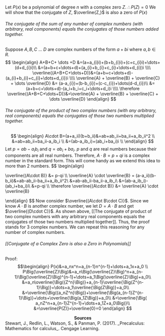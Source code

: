 Let $P(x)$ be a polynomial of degree $n$ with a complex zero $Z$.
$\therefore P(Z)=0$
We will show that the conjugate of $Z$, $\overline{Z,}$ is also a zero of $P(x)$

###### The conjugate of the sum of any number of complex numbers (with arbitrary, real components) equals the conjugates of those numbers added together.

Suppose $A, B, C \ \dots \ D$ are complex numbers of the form $a+bi \text{ where } a,b \in R$.
$$
\begin{align}
A+B+C+ \dots +D &=(a+a_{i}i)+(b+b_{i}i)+(c+c_{i}i)+\dots+(d+d_{i}i)\\
&=(a+b+c+\dots+d)+(a_{i}+b_{i}+c_{i}+\dots+d_{i})i \\\\
\overline{(A+B+C+\dots+D)}&=(a+b+c+\dots+d)-(a_{i}+b_{i}+c_{i}+\dots+d_{i})i \\\\
\overline{A} + \overline{B} + \overline{C} + \dots \overline{D} &= (a-a_{i})+(b-b_{i})+(c-c_{i})+\dots(d-d_{i})\\
&= (a+b+c+\dots+d)-(a_i+b_i+c_i+\dots+d_i)i \\\\
\therefore \overline{(A+B+C+\dots+D)}&=\overline{A} + \overline{B} + \overline{C} + \dots \overline{D}
\end{align}
$$


###### The conjugate of the product of two complex numbers (with any arbitrary, real components) equals the conjugates of those two numbers multiplied together.
$$
\begin{align}
A\cdot B=(a+a_ii)(b+b_ii)&=ab+ab_ii+ba_ii+a_ib_ii^2 \\
&=ab+ab_ii+ba_ii-a_ib_i \\
&=(ab-a_ib_i)+(ab_i+ba_i)i \\
\end{align}
$$
Let $p=ab-a_ib_i$ and $q=ab_i+ba_i$. $p \text{ and } q$ are real numbers because their components are all real numbers. Therefore, $A\cdot B=p+qi$ is a complex number in the standard form. This will come handy as we extend this idea to more than 2 numbers.
$$
\begin{align}

\overline{(A\cdot B)} &= p-qi \\\\
\overline{A} \cdot \overline{B} = (a-a_ii)(b-b_ii)&=ab-ab_ii-ba_ii+a_ib_ii^2\\
&=ab-ab_ii-ba_ii-a_ib_i\\
&=(ab-a_ib_i)-(ab_i+ba_i)i\\
&=p-qi \\\\
\therefore \overline{(A\cdot B)} &= \overline{A} \cdot \overline{B}

\end{align}
$$
Now consider $\overline{(A\cdot B\cdot C)}$. Since we know $A\cdot B$ is another complex number, we let $D=A\cdot B$ and get $\overline{(D\cdot C)}$. As shown above, [[The conjugate of product of two complex numbers with any arbitrary real components equals the conjugates of those two numbers multiplied together]]. Thus, the proof stands for 3 complex numbers. We can repeat this reasoning for any number of complex numbers.

###### [[Conjugate of a Complex Zero is also a Zero in Polynomials]]
Proof:
$$\begin{align}
P(x)&=a_nx^n+a_{n-1}n^{n-1}+\dots+a_1x+a_0 \\
P\Big(\overline{Z}\Big)&=a_n\Big(\overline{Z}\Big)^n+a_{n-1}\Big(\overline{Z}\Big)^{n-1}+\dots+a_1\Big(\overline{Z}\Big)+a_0\\
&=a_n\overline{\Big({Z^n}\Big)}+a_{n-1}\overline{\Big(Z^{n-1}\Big)}+\dots+a_1\overline{\Big(Z\Big)}+a_0\\
&=\overline{\Big({a_nZ^n}\Big)}+\overline{\Big(a_{n-1}Z^{n-1}\Big)}+\dots+\overline{\Big(a_1Z\Big)}+a_0\\
&=\overline{\Big(
a_nZ^n+a_{n-1}Z^{n-1}+\dots+a_1Z+a_0\Big)}\\
&=\overline{P(Z)}=\overline{0}=0
\end{align}
$$

<center><b>Sources</b></center>
Stewart, J., Redlin, L., Watson, S., & Panman, P. (2017). _Precalculus: Mathematics for calculus_. Cengage Learning.